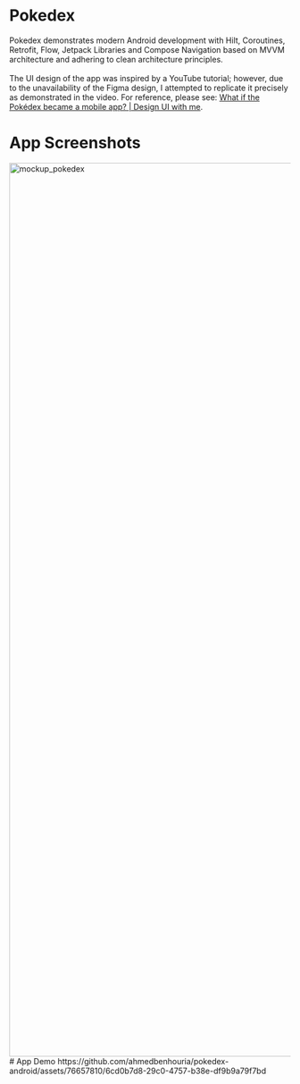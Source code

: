 # Pokedex 
Pokedex demonstrates modern Android development with Hilt, Coroutines, Retrofit, Flow, Jetpack Libraries and Compose Navigation based on MVVM architecture and adhering to clean architecture principles.<br><br>
The UI design of the app was inspired by a YouTube tutorial; however, due to the unavailability of the Figma design, I attempted to replicate it precisely as demonstrated in the video. For reference, please see: [What if the Pokédex became a mobile app? | Design UI with me](https://www.youtube.com/watch?v=Kjun9QBr82Y).
# App Screenshots
<img alt="mockup_pokedex" src="https://github.com/ahmedbenhouria/pokedex-android/assets/76657810/bcd0f482-18f3-44f4-8ca3-0cdfaa79177a" width="1600">
# App Demo
https://github.com/ahmedbenhouria/pokedex-android/assets/76657810/6cd0b7d8-29c0-4757-b38e-df9b9a79f7bd






